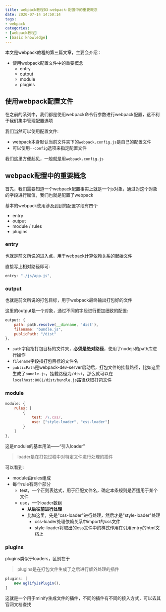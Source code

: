 ```yaml
---
title: webpack教程03-webpack-配置中的重要概念
date: 2020-07-14 14:50:14
tags:
- webpack
categories:
- [webpack教程]
- [basic knowledge]
---
```


本文是webpack教程的第三篇文章，主要会介绍：

- 使用webpack配置文件中的重要概念
  - entry
  - output
  - module
  - plugins

<!-- more -->

## 使用webpack配置文件

在之前的系列中，我们都是使用webpack命令行参数进行webpack配置，这不利于我们集中管理配置选项

我们当然可以使用配置文件:

- webpack本身默认当前文件夹下的`webpack.config.js`是自己的配置文件
- 可以使用`--config`选项来指定配置文件

我们这里方便起见，一般就是用`webpack.config.js`

## webpack配置中的重要概念

首先，我们需要知道一个webpack配置事实上就是一个js对象，通过对这个对象的字段进行赋值，我们也就是配置了webpack

基本的webpack使用涉及到到的配置字段有四个

- entry
- output
- module / rules
- plugins

### entry

也就是前文所说的进入点，用于webpack计算依赖关系的起始文件

直接写上相对路径即可:

```js
entry: "./js/app.js",
```

### output

也就是前文所说的打包目标，用于webpack最终输出打包好的文件

这里的output是一个对象，通过不同的字段进行更加细致的配置:

```js
output: {
    path: path.resolve(__dirname, 'dist'),
    filename: "bundle.js",
    publicPath: "/dist"
},
```

- `path`字段指打包目标的文件夹，**必须是绝对路径**，使用了nodejs的path库进行操作
- `filename`字段指打包目标的文件名
- `publicPath`是webpack-dev-server启动后，打包文件的挂载路径，比如这里生成了`bundle.js`，挂载路径为`/dist`，那么就可以在`localhost:8081/dist/bundle.js`路径获取打包文件

### module

```js
module: {
    rules: [
        {
            test: /\.css/,
            use: ["style-loader", "css-loader"]
        }
    ]
},
```

这是module的基本用法——“引入loader”

> loader是在打包过程中对特定文件进行处理的插件

可以看到:

- module由rules组成
- 每个rule有两个部分
  - test，一个正则表达式，用于匹配文件名，确定本条规则是否适用于某个文件
  - use，一个loader数组
    - **从后往前进行处理**
    - 比如这里，先是"css-loader"进行处理，然后才是"style-loader"处理
      - css-loader处理依赖关系中import的css文件
      - style-loader将取出的css文件中的样式作用在引用entry的html文档上

### plugins

plugins类似于loaders，区别在于

> plugins是在打包文件生成了之后进行额外处理的插件

```js
plugins: [
    new uglifyJsPlugin(),
]
```

这就是一个用于minify生成文件的插件，不同的插件有不同的接入方式，可以去其官网文档查找
